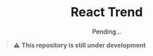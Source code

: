 <div align="center">

# React Trend

</div>

<div align="center">

Pending...

</div>

> :warning: **This repository is still under development**
